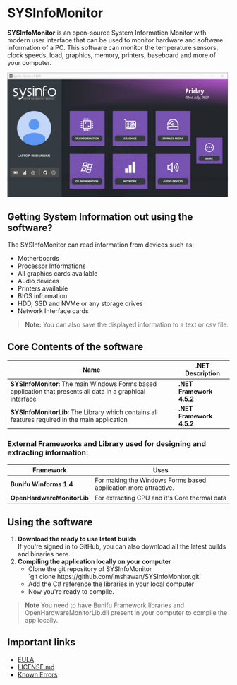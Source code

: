 # SYSInfoMonitor

**SYSInfoMonitor** is an open-source System Information Monitor with modern user interface that can be used to monitor hardware and software information of a PC. This software can monitor the temperature sensors, clock speeds, load, graphics, memory, printers, baseboard and more of your computer.

<p>
	<img src="https://github.com/imshawan/SYSInfoMonitor/blob/main/src/sysinfo.jpg" width="500px">
</p>

## Getting System Information out using the software?

The SYSInfoMonitor can read information from devices such as:

-   Motherboards
-   Processor Informations
-   All graphics cards available
-   Audio devices
-   Printers available
-   BIOS information
-   HDD, SSD and NVMe or any storage drives
-   Network Interface cards

> **Note:** You can also save the displayed information to a text or csv file.

## Core Contents of the software

| Name | .NET Description                    |
| ------------- | ------------------------------ |
| **SYSInfoMonitor:** The main Windows Forms based application that presents all data in a graphical interface     | **.NET Framework 4.5.2**     |
| **SYSInfoMonitorLib:**  The Library which contains all features required in the main application   | **.NET Framework 4.5.2**     |

### External Frameworks and Library used for designing and extracting information:
| Framework | Uses                    |
| ------------- | ------------------------------ |
| **Bunifu Winforms 1.4**     | For making the Windows Forms based application more attractive.     |
| **OpenHardwareMonitorLib**    | For extracting CPU and it's Core thermal data     |

## Using the software
<ol>
<li><b>Download the ready to use latest builds</b></li>
If you're signed in to GitHub, you can also download all the latest builds and binaries here.
<li><b>Compiling the application locally on your computer</b>
<ul>
<li>Clone the git repository of SYSInfoMonitor<br>
	 `git clone https://github.com/imshawan/SYSInfoMonitor.git`
 </li>
<li>Add the C# reference the libraries in your local computer</li>
<li>Now you're ready to compile.</li>
</ul>
</li>
</ol>

>  **Note** You need to have Bunifu Framework libraries and OpenHardwareMonitorLib.dll present in your computer to compile the app locally.
  
## Important links

-   [EULA](https://github.com/imshawan/SYSInfoMonitor/blob/main/docs/EULA.md)
-   [LICENSE.md](https://github.com/imshawan/SYSInfoMonitor/blob/main/docs/gpl-3.0-LICENSE.md)
-   [Known Errors](https://github.com/imshawan/SYSInfoMonitor/blob/main/docs/ERRORS.md)
